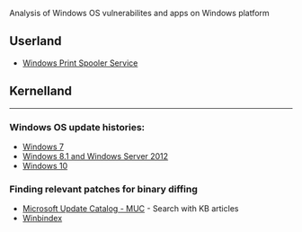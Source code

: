 Analysis of Windows OS vulnerabilites and apps on Windows platform

## Userland

- [Windows Print Spooler Service]()

## Kernelland


***

### Windows OS update histories:
- [Windows 7](https://support.microsoft.com/en-us/topic/windows-7-sp1-and-windows-server-2008-r2-sp1-update-history-720c2590-fd58-26ba-16cc-6d8f3b547599)
- [Windows 8.1 and Windows Server 2012](https://support.microsoft.com/en-us/topic/windows-8-1-and-windows-server-2012-r2-update-history-47d81dd2-6804-b6ae-4112-20089467c7a6)
- [Windows 10](https://support.microsoft.com/en-us/topic/windows-10-update-history-53c270dc-954f-41f7-7ced-488578904dfe)

### Finding relevant patches for binary diffing

- [Microsoft Update Catalog - MUC](https://www.catalog.update.microsoft.com/home.aspx) - Search with KB articles
- [Winbindex](https://winbindex.m417z.com/)

